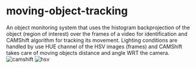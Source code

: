 # moving-object-tracking
 An object monitoring system that uses the histogram backprojection of the object (region of interest) over the frames of a video for identification 
 and CAMShift algorithm for tracking its movement. Lighting conditions are handled by use HUE channel of the HSV images (frames) and 
 CAMShift takes care of moving objects distance and angle WRT the camera.
![camshift](https://user-images.githubusercontent.com/60395916/179364079-25d58c82-2f04-4a6b-bb65-347e2082efd2.png)
![hsv](https://user-images.githubusercontent.com/60395916/179364099-a6a39293-db2e-479d-a37f-d3cf652c0c17.jpg)
